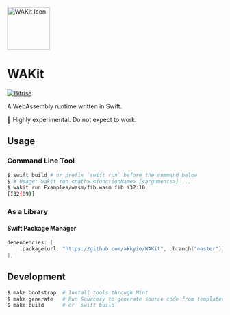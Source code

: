 <a href="https://github.com/akkyie/wakit">
<img alt="WAKit Icon" src="https://raw.github.com/wiki/akkyie/wakit/images/wakit_icon.png" width="100px">
</a>

# WAKit

[![Bitrise](https://img.shields.io/bitrise/245ae702db023bb5.svg?style=for-the-badge&token=YT7cvto4L9xPsTgPokfyDQ)](https://app.bitrise.io/app/245ae702db023bb5)

A WebAssembly runtime written in Swift.

🚧 Highly experimental. Do not expect to work.

## Usage

### Command Line Tool

```sh
$ swift build # or prefix `swift run` before the command below
$ # Usage: wakit run <path> <functionName> [<arguments>] ...
$ wakit run Examples/wasm/fib.wasm fib i32:10
[I32(89)]
```

### As a Library

#### Swift Package Manager

```swift
dependencies: [
    .package(url: "https://github.com/akkyie/WAKit", .branch("master")),
],
```

## Development

```sh
$ make bootstrap  # Install tools through Mint
$ make generate   # Run Sourcery to generate source code from templates
$ make build      # or `swift build`
```
